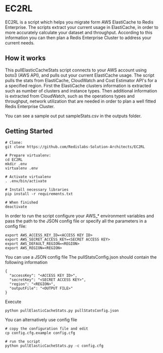 EC2RL
=====

EC2RL is a script which helps you migrate form AWS ElastiCache to Redis Enterprise.
The scripts extract your current usage in ElastiCache, in order to more accurately calculate your dataset and throughput.
According to this information you can then plan a Redis Enterprise Cluster to address your current needs.

## How it works

This pullElasticCacheStats script connects to your AWS account using boto3 (AWS API), and pulls out your current ElastiCache usage.
The script pulls the stats from ElastiCache, CloudWatch and Cost Estimator API's for a a specified region.
First the ElastiCache clusters information is extracted such as number of clusters and instance types.
Then additional information is extracted from CloudWatch, such as the operations types and throughput, network utilization 
that are needed in order to plan a well fitted Redis Enterprise Cluster.

You can see a sample out put sampleStats.csv in the outputs folder.

## Getting Started

```
# Clone:
git clone https://github.com/Redislabs-Solution-Architects/EC2RL

# Prepare virtualenv:
cd EC2RL
mkdir .env
virtualenv .env

# Activate virtualenv
. .env/bin/activate

# Install necessary libraries
pip install -r requirements.txt

# When finished
deactivate
```

In order to run the script configure your AWS_* environment variables and pass the path to the JSON config file or 
specify all the parameters in a config file:

```
export AWS_ACCESS_KEY_ID=<ACCESS KEY ID>
export AWS_SECRET_ACCESS_KEY=<SECRET ACCESS KEY>
export AWS_DEFAULT_REGION=<REGION>
export AWS_REGION=<REGION>
```

You can use a JSON config file
The pullStatsConfig.json should contain the following information
```
{
  "accessKey": "<ACCESS KEY ID>",
  "secretKey": "<SECRET ACCESS KEY>",
  "region": "<REGION>",
  "outputFile": "<OUTPUT FILE>"
}
```

Execute

`python pullElasticCacheStats.py pullStatsConfig.json` 

You can alternatively use config file
```
# copy the configuration file and edit
cp config.cfg.example config.cfg

# run the script
python pullElasticCacheStats.py -c config.cfg
```
